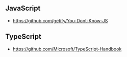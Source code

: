 

  ## JavaScript
  * https://github.com/getify/You-Dont-Know-JS

  ## TypeScript

  * https://github.com/Microsoft/TypeScript-Handbook

